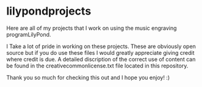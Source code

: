 # lilypondprojects

Here are all of my projects that I work on using the music engraving programLilyPond. 

I Take a lot of pride in working on these projects. These are obviously open source but if you do use these files I would greatly appreciate giving credit where credit is due. A detailed discription of the correct use of content can be found in the creativecommonlicense.txt file located in this repository.

Thank you so much for checking this out and I hope you enjoy! :)
